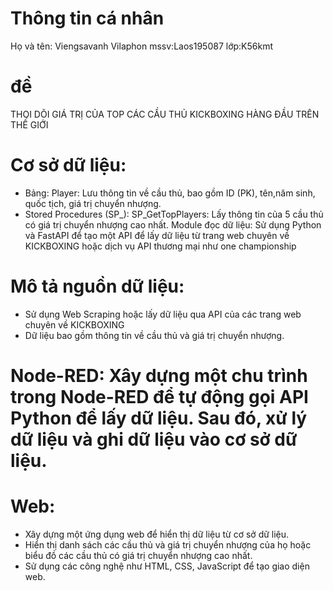 
# Thông tin cá nhân
Họ và tên: Viengsavanh Vilaphon
mssv:Laos195087
lớp:K56kmt
# đề 
THOI DÕI GIÁ TRỊ CỦA TOP CÁC CẦU THỦ KICKBOXING HÀNG ĐẦU TRÊN THẾ GIỚI

# Cơ sở dữ liệu:
- Bảng: Player: Lưu thông tin về cầu thủ, bao gồm ID (PK), tên,năm sinh, quốc tịch, giá trị chuyển nhượng.
- Stored Procedures (SP_): SP_GetTopPlayers: Lấy thông tin của 5 cầu thủ có giá trị chuyển nhượng cao nhất.
Module đọc dữ liệu: Sử dụng Python và FastAPI để tạo một API để lấy dữ liệu từ trang web chuyên về KICKBOXING  hoặc dịch vụ API thương mại như one championship
# Mô tả nguồn dữ liệu:

- Sử dụng Web Scraping hoặc lấy dữ liệu qua API của các trang web chuyên về KICKBOXING 
- Dữ liệu bao gồm thông tin về cầu thủ và giá trị chuyển nhượng.
 # Node-RED: Xây dựng một chu trình trong Node-RED để tự động gọi API Python để lấy dữ liệu. Sau đó, xử lý dữ liệu và ghi dữ liệu vào cơ sở dữ liệu.

# Web:

- Xây dựng một ứng dụng web để hiển thị dữ liệu từ cơ sở dữ liệu.
- Hiển thị danh sách các cầu thủ và giá trị chuyển nhượng của họ hoặc biểu đồ các cầu thủ có giá trị chuyển nhượng cao nhất.
- Sử dụng các công nghệ như HTML, CSS, JavaScript để tạo giao diện web.
